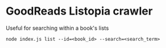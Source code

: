 # GoodReads Listopia crawler

Useful for searching within a book's lists

`node index.js list --id=<book_id> --search=<search_term>`
